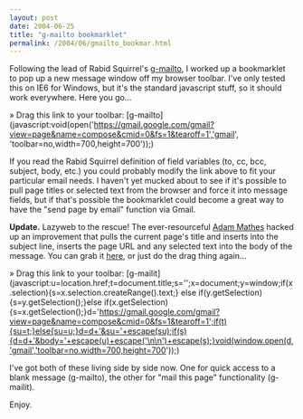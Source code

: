 ```yaml
---
layout: post
date: 2004-06-25
title: "g-mailto bookmarklet"
permalink: /2004/06/gmailto_bookmar.html
---
```


Following the lead of Rabid Squirrel's [g-mailto](http://www.rabidsquirrel.net/G-Mailto/), I worked up a bookmarklet to pop up a new message window off my browser toolbar. I've only tested this on IE6 for Windows, but it's the standard javascript stuff, so it should work everywhere. Here you go...

» Drag this link to your toolbar: [g-mailto](javascript:void(open('https://gmail.google.com/gmail?view=page&name=compose&cmid=0&fs=1&tearoff=1','gmail', 'toolbar=no,width=700,height=700'));)

If you read the Rabid Squirrel definition of field variables (to, cc, bcc, subject, body, etc.) you could probably modify the link above to fit your particular email needs. I haven't yet mucked about to see if it's possible to pull page titles or selected text from the browser and force it into message fields, but if that's possible the bookmarklet could become a great way to have the "send page by email" function via Gmail.

**Update.** Lazyweb to the rescue! The ever-resourceful [Adam Mathes](http://www.adammathes.com/) hacked up an improvement that pulls the current page's title and inserts into the subject line, inserts the page URL and any selected text into the body of the message. You can grab it [here](http://trenchant.org/plugins/), or just do the drag thing again...

» Drag this link to your toolbar: [g-mailit](javascript:u=location.href;t=document.title;s='';x=document;y=window;if(x.selection){s=x.selection.createRange().text;} else if(y.getSelection){s=y.getSelection();}else if(x.getSelection){s=x.getSelection();}d='https://gmail.google.com/gmail?view=page&name=compose&cmid=0&fs=1&tearoff=1';if(t){su=t;}else{su=u;}d=d+'&su='+escape(su);if(s){d=d+'&body='+escape(u)+escape('\n\n')+escape(s);}void(window.open(d,'gmail','toolbar=no,width=700,height=700'));)

I've got both of these living side by side now. One for quick access to a blank message (g-mailto), the other for "mail this page" functionality (g-mailit).

Enjoy.